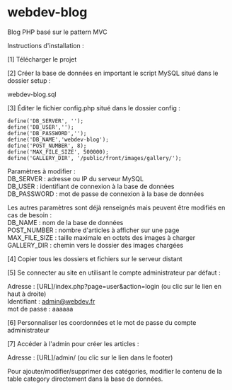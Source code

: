 # webdev-blog
Blog PHP basé sur le pattern MVC

Instructions d'installation :

[1] Télécharger le projet

[2] Créer la base de données en important le script MySQL situé dans le dossier setup :

  webdev-blog.sql

[3] Éditer le fichier config.php situé dans le dossier config :

    define('DB_SERVER', '');
    define('DB_USER','');
    define('DB_PASSWORD','');
    define('DB_NAME','webdev-blog');
    define('POST_NUMBER', 8);
    define('MAX_FILE_SIZE', 500000);
    define('GALLERY_DIR', '/public/front/images/gallery/');
    
  Paramètres à modifier :  
  DB_SERVER : adresse ou IP du serveur MySQL  
  DB_USER : identifiant de connexion à la base de données  
  DB_PASSWORD : mot de passe de connexion à la base de données
  
  Les autres paramètres sont déjà renseignés mais peuvent être modifiés en cas de besoin :  
  DB_NAME : nom de la base de données  
  POST_NUMBER : nombre d'articles à afficher sur une page  
  MAX_FILE_SIZE : taille maximale en octets des images à charger  
  GALLERY_DIR : chemin vers le dossier des images chargées  
  
[4] Copier tous les dossiers et fichiers sur le serveur distant

[5] Se connecter au site en utilisant le compte administrateur par défaut :
  
  Adresse : [URL]/index.php?page=user&action=login (ou clic sur le lien en haut à droite)  
  Identifiant : admin@webdev.fr  
  mot de passe : aaaaaa  
  
[6] Personnaliser les coordonnées et le mot de passe du compte administrateur

[7] Accéder à l'admin pour créer les articles :
  
  Adresse : [URL]/admin/ (ou clic sur le lien dans le footer)  
  
  Pour ajouter/modifier/supprimer des catégories, modifier le contenu de la table category directement dans la base de données.
